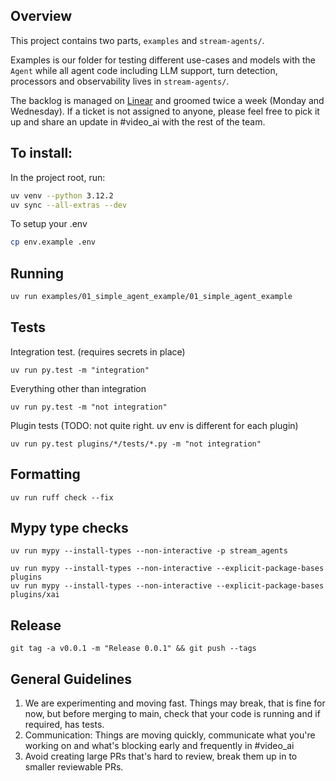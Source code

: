 ## Overview
This project contains two parts, `examples` and `stream-agents/`.

Examples is our folder for testing different use-cases and models with the `Agent` while all
agent code including LLM support, turn detection, processors and observability lives in `stream-agents/`.

The backlog is managed on [Linear](https://linear.app/stream/project/agents-sdk-v1-1f1fd71f626f/issues) and groomed twice a week (Monday and Wednesday).
If a ticket is not assigned to anyone, please feel free to pick it up and share an update in #video_ai with the rest of the team.

## To install:
In the project root, run:
```bash
uv venv --python 3.12.2
uv sync --all-extras --dev
```

To setup your .env
```bash
cp env.example .env 
```

## Running
```bash
uv run examples/01_simple_agent_example/01_simple_agent_example
```

## Tests

Integration test. (requires secrets in place)
```
uv run py.test -m "integration"
```

Everything other than integration

```
uv run py.test -m "not integration"
```

Plugin tests (TODO: not quite right. uv env is different for each plugin)

```
uv run py.test plugins/*/tests/*.py -m "not integration"
```

## Formatting

```
uv run ruff check --fix
```

## Mypy type checks


```
uv run mypy --install-types --non-interactive -p stream_agents
```

```
uv run mypy --install-types --non-interactive --explicit-package-bases plugins
uv run mypy --install-types --non-interactive --explicit-package-bases plugins/xai
```

## Release

```
git tag -a v0.0.1 -m "Release 0.0.1" && git push --tags
```


## General Guidelines
1. We are experimenting and moving fast. Things may break, that is fine for now, but before merging to main, check that your code is running and if required, has tests.
2. Communication: Things are moving quickly, communicate what you're working on and what's blocking early and frequently in #video_ai
3. Avoid creating large PRs that's hard to review, break them up in to smaller reviewable PRs. 